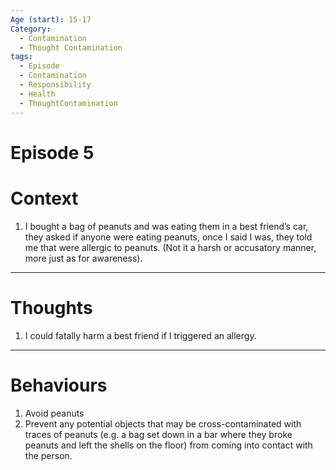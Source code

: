 ```yaml
---
Age (start): 15-17
Category:
  - Contamination
  - Thought Contamination
tags:
  - Episode
  - Contamination
  - Responsibility
  - Health
  - ThoughtContamination
---
```

# Episode 5
# Context
1. I bought a bag of peanuts and was eating them in a best friend’s car, they asked if anyone were eating peanuts, once I said I was, they told me that were allergic to peanuts. (Not it a harsh or accusatory manner, more just as for awareness).
---
# Thoughts
1. I could fatally harm a best friend if I triggered an allergy.
---
# Behaviours
1. Avoid peanuts
2. Prevent any potential objects that may be cross-contaminated with traces of peanuts (e.g. a bag set down in a bar where they broke peanuts and left the shells on the floor) from coming into contact with the person.